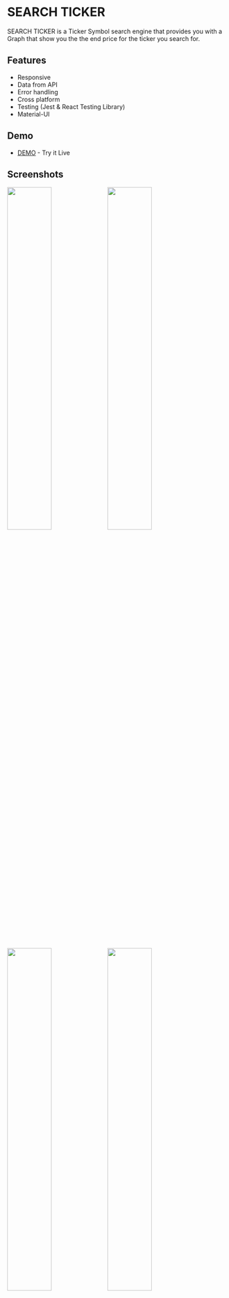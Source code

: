 
# SEARCH TICKER

SEARCH TICKER is a Ticker Symbol search engine that provides you with a Graph that show you the the end price for the ticker you search for.


## Features
- Responsive
- Data from API
- Error handling
- Cross platform
- Testing (Jest & React Testing Library)
- Material-UI

## Demo

- [DEMO](http://arbetsprovgraph.surge.sh) - Try it Live





## Screenshots

<img src="https://user-images.githubusercontent.com/18538595/167317267-5ba5c20c-14b8-4f9c-9df3-f476f4b4c76c.png" width="45%"></img>
<img src="https://user-images.githubusercontent.com/18538595/167317300-284ee2ec-0d3d-4c1b-9ed1-e25f4f97a671.png" width="45%"></img>
<img src="https://user-images.githubusercontent.com/18538595/167317330-970ed394-a5e2-4680-adc3-57146883a1ac.png" width="45%"></img>
<img src="https://user-images.githubusercontent.com/18538595/167317359-88ffb6a2-5efd-4ebf-8d9e-c07162c3eabe.png" width="45%"></img>
<img src="https://user-images.githubusercontent.com/18538595/167317380-4c32d3c1-cb33-467c-8fd0-482af9d006b3.png" width="45%"></img> 

## How to run the app

Follow the steps to run the application
#### Step 1
Create a folder and open it from the terminal

Clone the repo direct to that folder by typing 

```bash
    git clone https://github.com/FaaDiiL/arbetsprov.git .
```

#### Step 2

[Sign up ](https://data.nasdaq.com/sign-up) to Nasdaq and get a API-Key.

#### Step 3

Create a .env file in the root folder where you cloned the repo as shown in the screenshot below by typing in the terminal

![image](https://user-images.githubusercontent.com/18538595/167512252-68cf87cb-8daf-480a-9bae-533f8819aa4f.png)

```bash
    touch .env
```
#### Step 4

Open the .env file and type: 

```bash
    REACT_APP_API_KEY = "The-API-Key"
```
Save the changes.

#### Step 5
You are ready to start the app.

```bash
    npm start
```

## API Reference

#### Base url

```http
  GET https://data.nasdaq.com
```

#### Get all items

```http
  GET /api/v3/datasets/${database_code}/${dataset_code}/data.{return_format}
```

##### Example
```http
  GET /api/v3/datasets/${database_code}/${dataset_code}/data.{return_format}
```

| Parameter       | Required | Type     | Description                                                                                |
| :-------------- | :------- | :------- | :--------------------------------------------------------------------------------------    |
| `api_key`       | Yes      | `string` | Your API key                                                                               |
| `database_code` | Yes      | `string` | Code identifying the database to which the dataset belongs.                                |
| `dataset_code`  | Yes      | `string` | Code identifying the dataset.                                                              |
| `limit`         | no       | `int`    | Use limit=n to get the first n rows of the dataset. Use limit=1 to get just the latest row.|

```json
{
   "dataset_data":{
      "limit":3,
      "transform":null,
      "column_index":4,
      "column_names":[
         "Date",
         "Close"
      ],
      "start_date":"2012-05-18",
      "end_date":"2018-03-27",
      "frequency":"daily",
      "data":[
         [
            "2018-03-31",
            152.19
         ],
         [
            "2018-02-28",
            178.32
         ],
         [
            "2018-01-31",
            186.89
         ]
      ],
      "collapse":"monthly",
      "order":"desc"
   }
}
```

#### fetchTickerDatasetBySymbol("FB")

Takes a ticker-sybmol of Type("string") and returns a json response like the one above.

#### You can read more about the API on the links below

- [Time-series Parameters](https://docs.data.nasdaq.com/docs/parameters-2)
- [Time-series Usage](https://docs.data.nasdaq.com/docs/in-depth-usage)
## Deployment

To deploy this project, you need to have surge installed. See (step 1)
If you have surge installed skip this step and continue to (step 2)

#### Step 1

```bash
    npm install surge
```

Go to the public-folder and open the CNAME-file and Change the CNAM you like to have
- xxxx.surge.sh
- ex. Testing.surge.sh
or leave it empty to let surge auto generate one for you on deployment.

#### Step 3

This step will build the app and deploy it for you.

```bash
    npm run deploy
```
After the script has finished running, just click on the link to get to the website.
## Authors

- [@Fadil Al](https://www.github.com/FaaDiiL)

## Badges

[![npm version](https://camo.githubusercontent.com/4e4a3b5c3e9c00501ec866e2f2466c5a6032f838aca5f2cf3b14450e39e8a2f0/68747470733a2f2f696d672e736869656c64732e696f2f62616467652f72656163742532302d2532333230323332612e7376673f267374796c653d666f722d7468652d6261646765266c6f676f3d7265616374266c6f676f436f6c6f723d253233363144414642)](https://reactjs.org/)

[![npm version](https://badge.fury.io/js/node.svg)](https://badge.fury.io/js/node)

[![npm version](https://badge.fury.io/js/npm.svg)](https://badge.fury.io/js/npm)

[![made-with-javascript](https://img.shields.io/badge/Made%20with-JavaScript-1f425f.svg)](https://www.javascript.com)

[![MIT License](https://img.shields.io/apm/l/atomic-design-ui.svg?)](https://github.com/git/git-scm.com/blob/main/MIT-LICENSE.txt)


# Getting Started with Create React App

This project was bootstrapped with [Create React App](https://github.com/facebook/create-react-app).

## Available Scripts

In the project directory, you can run:

### `npm start`

Runs the app in the development mode.\
Open [http://localhost:3000](http://localhost:3000) to view it in your browser.

The page will reload when you make changes.\
You may also see any lint errors in the console.

### `npm test`

Launches the test runner in the interactive watch mode.\
See the section about [running tests](https://facebook.github.io/create-react-app/docs/running-tests) for more information.

### `npm run build`

Builds the app for production to the `build` folder.\
It correctly bundles React in production mode and optimizes the build for the best performance.

The build is minified and the filenames include the hashes.\
Your app is ready to be deployed!

See the section about [deployment](https://facebook.github.io/create-react-app/docs/deployment) for more information.

### `npm run eject`

**Note: this is a one-way operation. Once you `eject`, you can't go back!**

If you aren't satisfied with the build tool and configuration choices, you can `eject` at any time. This command will remove the single build dependency from your project.

Instead, it will copy all the configuration files and the transitive dependencies (webpack, Babel, ESLint, etc) right into your project so you have full control over them. All of the commands except `eject` will still work, but they will point to the copied scripts so you can tweak them. At this point you're on your own.

You don't have to ever use `eject`. The curated feature set is suitable for small and middle deployments, and you shouldn't feel obligated to use this feature. However we understand that this tool wouldn't be useful if you couldn't customize it when you are ready for it.

